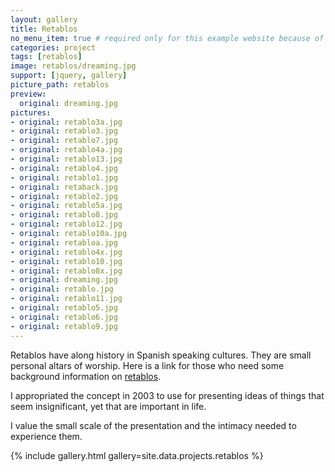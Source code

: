 ```yaml
---
layout: gallery
title: Retablos
no_menu_item: true # required only for this example website because of menu construction
categories: project
tags: [retablos]
image: retablos/dreaming.jpg
support: [jquery, gallery]
picture_path: retablos
preview:
  original: dreaming.jpg
pictures:
- original: retablo3a.jpg
- original: retablo3.jpg
- original: retablo7.jpg
- original: retablo4a.jpg
- original: retablo13.jpg
- original: retablo4.jpg
- original: retablo1.jpg
- original: retaback.jpg
- original: retablo2.jpg
- original: retablo5a.jpg
- original: retablo8.jpg
- original: retablo12.jpg
- original: retablo10a.jpg
- original: retabloa.jpg
- original: retablo4x.jpg
- original: retablo10.jpg
- original: retablo8x.jpg
- original: dreaming.jpg
- original: retablo.jpg
- original: retablo11.jpg
- original: retablo5.jpg
- original: retablo6.jpg
- original: retablo9.jpg
---
```


Retablos have along history in Spanish speaking cultures. They are small personal altars of worship. Here is a link for those who need some background information on <a href="http://en.wikipedia.org/wiki/Retablo" target="_blank">retablos</a>.

I appropriated the concept in 2003 to use for presenting ideas of things that seem insignificant, yet that are important in life.

I value the small scale of the presentation and the intimacy needed to experience them.

{% include gallery.html gallery=site.data.projects.retablos %}
